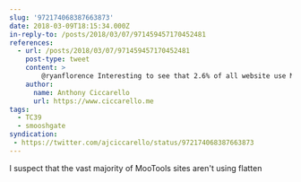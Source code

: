 ```yaml
---
slug: '972174068387663873'
date: 2018-03-09T18:15:34.000Z
in-reply-to: /posts/2018/03/07/971459457170452481
references:
  - url: /posts/2018/03/07/971459457170452481
    post-type: tweet
    content: >
        @ryanflorence Interesting to see that 2.6% of all website use MooTools. For the top 10,000 sites that drops to 0.6%  https://t.co/4gXakn6CPf
    author:
      name: Anthony Ciccarello
      url: https://www.ciccarello.me
tags:
  - TC39
  - smooshgate
syndication:
 - https://twitter.com/ajciccarello/status/972174068387663873
---
```


I suspect that the vast majority of MooTools sites aren't using flatten
